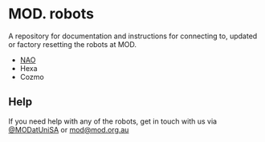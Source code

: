 # MOD. robots

A repository for documentation and instructions for connecting to, updated or factory resetting the robots at MOD.

* [NAO](nao)
* Hexa
* Cozmo 

## Help

If you need help with any of the robots, get in touch with us via [@MODatUniSA](https://twitter.com/MODatUniSA) or [mod@mod.org.au](mailto:mod@mod.org.au)

